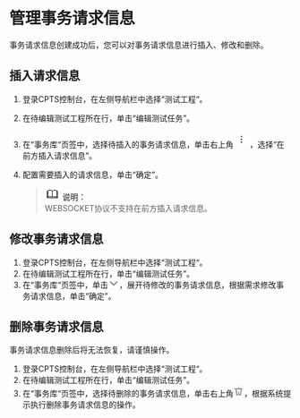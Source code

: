 # 管理事务请求信息<a name="cpts_01_0030"></a>

事务请求信息创建成功后，您可以对事务请求信息进行插入、修改和删除。

## 插入请求信息<a name="section826610593514"></a>

1.  登录CPTS控制台，在左侧导航栏中选择“测试工程“。
2.  在待编辑测试工程所在行，单击“编辑测试任务”。
3.  在“事务库“页签中，选择待插入的事务请求信息，单击右上角![](figures/icon-more2.png)，选择“在前方插入请求信息”。
4.  配置需要插入的请求信息，单击“确定”。

    >![](public_sys-resources/icon-note.gif) **说明：**   
    >WEBSOCKET协议不支持在前方插入请求信息。  


## 修改事务请求信息<a name="section5386043173416"></a>

1.  登录CPTS控制台，在左侧导航栏中选择“测试工程“。
2.  在待编辑测试工程所在行，单击“编辑测试任务”。
3.  在“事务库“页签中，单击![](figures/icon-down.png)，展开待修改的事务请求信息，根据需求修改事务请求信息，单击“确定”。

## 删除事务请求信息<a name="section7194891297"></a>

事务请求信息删除后将无法恢复，请谨慎操作。

1.  登录CPTS控制台，在左侧导航栏中选择“测试工程“。
2.  在待编辑测试工程所在行，单击“编辑测试任务”。
3.  在“事务库“页签中，选择待删除的事务请求信息，单击右上角![](figures/icon-delete.png)，根据系统提示执行删除事务请求信息的操作。

